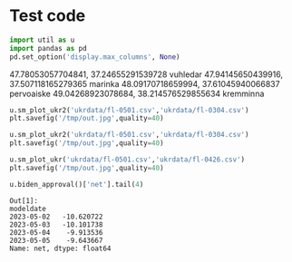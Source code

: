 # Test code

```python
import util as u
import pandas as pd
pd.set_option('display.max_columns', None)
```








47.78053057704841, 37.24655291539728
   vuhledar
47.94145650439916, 37.507118165279365
   marinka
48.09170718659994, 37.61045940066837
   pervoaiske
49.04268923078684, 38.214576529855634
   kremminna




```python
u.sm_plot_ukr2('ukrdata/fl-0501.csv','ukrdata/fl-0304.csv')
plt.savefig('/tmp/out.jpg',quality=40)
```









```python
u.sm_plot_ukr2('ukrdata/fl-0501.csv','ukrdata/fl-0304.csv')
plt.savefig('/tmp/out.jpg',quality=40)
```















```python
u.sm_plot_ukr('ukrdata/fl-0501.csv','ukrdata/fl-0426.csv')
plt.savefig('/tmp/out.jpg',quality=40)
```























```python
u.biden_approval()['net'].tail(4)
```

```text
Out[1]: 
modeldate
2023-05-02   -10.620722
2023-05-03   -10.101738
2023-05-04    -9.913536
2023-05-05    -9.643667
Name: net, dtype: float64
```

